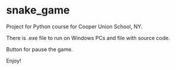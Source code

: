 # snake_game

Project for Python course for Cooper Union School, NY.

There is .exe file to run on Windows PCs and file with source code.

Button <Alt> for pause the game.

Enjoy!
